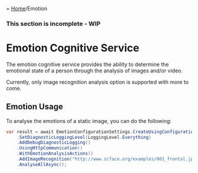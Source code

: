 = [Home](/README.md)/Emotion

### This section is incomplete - WIP

# Emotion Cognitive Service
The emotion cognitive service provides the ability to determine the emotional state of a person through the analysis of images and/or video.

Currently, only image recognition analysis option is supported with more to come.

## Emotion Usage
To analyse the emotions of a static image, you can do the following:
```c#
var result = await EmotionConfigurationSettings.CreateUsingConfigurationKeys("YOUR-API-KEY", LocationKeyIdentifier.WestUs)
    .SetDiagnosticLoggingLevel(LoggingLevel.Everything)
    .AddDebugDiagnosticLogging()
    .UsingHttpCommunication()
    .WithEmotionAnalysisActions()
    .AddImageRecognition("http://www.scface.org/examples/001_frontal.jpg")
    .AnalyseAllAsync();
```
